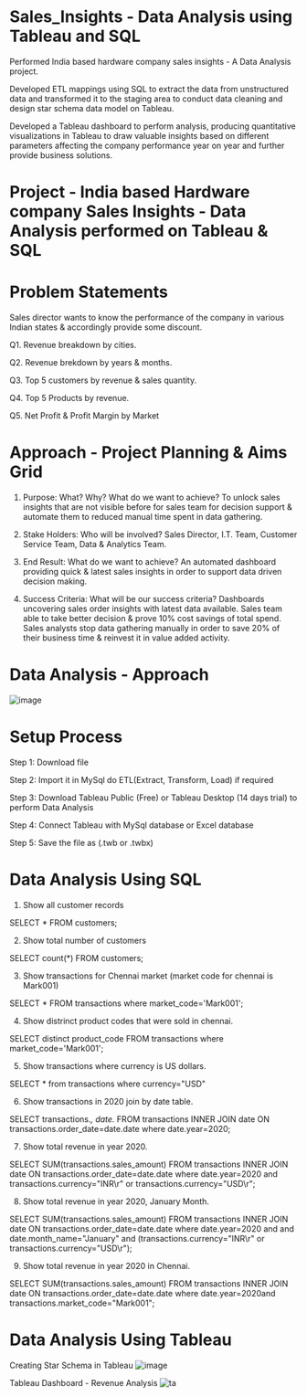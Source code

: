 # Sales_Insights - Data Analysis using Tableau and SQL
Performed India based hardware company sales insights - A Data Analysis project.

Developed ETL mappings using SQL to extract the data from unstructured data and transformed it to the staging area to conduct data cleaning and design star schema data model on Tableau.

Developed a Tableau dashboard to perform analysis, producing quantitative visualizations in Tableau to draw valuable insights based on different parameters affecting the company performance year on year and further provide business solutions.

# Project - India based Hardware company Sales Insights - Data Analysis performed on Tableau & SQL
# Problem Statements
Sales director wants to know the performance of the company in various Indian states & accordingly provide some discount.

Q1. Revenue breakdown by cities.

Q2. Revenue brekdown by years & months.

Q3. Top 5 customers by revenue & sales quantity.

Q4. Top 5 Products by revenue.

Q5. Net Profit & Profit Margin by Market

# Approach - Project Planning & Aims Grid

1. Purpose: What? Why? What do we want to achieve?
To unlock sales insights that are not visible before for sales team for decision support & automate them to reduced manual time spent in data gathering.

2. Stake Holders: Who will be involved?
Sales Director,
I.T. Team,
Customer Service Team,
Data & Analytics Team.
3. End Result: What do we want to achieve?
An automated dashboard providing quick & latest sales insights in order to support data driven decision making.

4. Success Criteria: What will be our success criteria?
Dashboards uncovering sales order insights with latest data available.
Sales team able to take better decision & prove 10% cost savings of total spend.
Sales analysts stop data gathering manually in order to save 20% of their business time & reinvest it in value added activity.

# Data Analysis - Approach
![image](https://github.com/user-attachments/assets/942f9544-e549-4fd7-8b0b-223ac6a3914d)

# Setup Process
Step 1: Download file

Step 2: Import it in MySql do ETL(Extract, Transform, Load) if required

Step 3: Download Tableau Public (Free) or Tableau Desktop (14 days trial) to perform Data Analysis

Step 4: Connect Tableau with MySql database or Excel database

Step 5: Save the file as (.twb or .twbx)

# Data Analysis Using SQL

1. Show all customer records

SELECT * FROM customers;

2. Show total number of customers

SELECT count(*) FROM customers;

3. Show transactions for Chennai market (market code for chennai is Mark001)

SELECT * FROM transactions where market_code='Mark001';

4. Show distrinct product codes that were sold in chennai.

SELECT distinct product_code FROM transactions where market_code='Mark001';

5. Show transactions where currency is US dollars.

SELECT * from transactions where currency="USD"

6. Show transactions in 2020 join by date table.

SELECT transactions.*, date.* FROM transactions INNER JOIN date ON transactions.order_date=date.date where date.year=2020;

7. Show total revenue in year 2020.

SELECT SUM(transactions.sales_amount) FROM transactions INNER JOIN date ON transactions.order_date=date.date where date.year=2020 and transactions.currency="INR\r" or transactions.currency="USD\r";

8. Show total revenue in year 2020, January Month.

SELECT SUM(transactions.sales_amount) FROM transactions INNER JOIN date ON transactions.order_date=date.date where date.year=2020 and and date.month_name="January" and (transactions.currency="INR\r" or transactions.currency="USD\r");

9. Show total revenue in year 2020 in Chennai.

SELECT SUM(transactions.sales_amount) FROM transactions INNER JOIN date ON transactions.order_date=date.date where date.year=2020and transactions.market_code="Mark001";

# Data Analysis Using Tableau

Creating Star Schema in Tableau
![image](https://github.com/user-attachments/assets/9c622365-ef4c-4357-9058-f563476ec4bc)

Tableau Dashboard - Revenue Analysis
![ta](https://github.com/user-attachments/assets/50b24e0a-1b28-4f37-92f2-a21080c539be)
